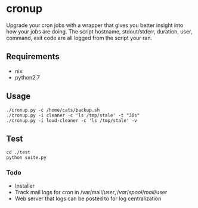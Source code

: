 # cronup
Upgrade your cron jobs with a wrapper that gives you better insight into
how your jobs are doing. The script hostname, stdout/stderr, duration, user, 
command, exit code are all logged from the script your ran.


## Requirements
- nix
- python2.7

## Usage
```shell
./cronup.py -c /home/cats/backup.sh
./cronup.py -i cleaner -c 'ls /tmp/stale' -t "30s" 
./cronup.py -i loud-cleaner -c 'ls /tmp/stale' -v
```

## Test
```shell
cd ./test
python suite.py
```

### Todo
- Installer
- Track mail logs for cron in /var/mail/$user, /var/spool/mail/$user
- Web server that logs can be posted to for log centralization

